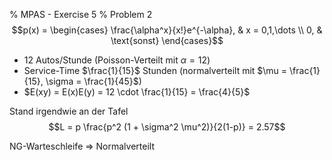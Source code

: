% MPAS - Exercise 5
% Problem 2
$$p(x) = \begin{cases}
    \frac{\alpha^x}{x!}e^{-\alpha}, & x = 0,1,\dots \\
    0,                              & \text{sonst}
\end{cases}$$

* 12 Autos/Stunde (Poisson-Verteilt mit $\alpha = 12$)
* Service-Time $\frac{1}{15}$ Stunden (normalverteilt mit $\mu = \frac{1}{15}, \sigma = \frac{1}{45}$)
* $E(xy) = E(x)E(y) = 12 \cdot \frac{1}{15} = \frac{4}{5}$

Stand irgendwie an der Tafel
$$L = p \frac{p^2 (1 + \sigma^2 \mu^2)}{2(1-p)} = 2.57$$

NG-Warteschleife ⇒ Normalverteilt
